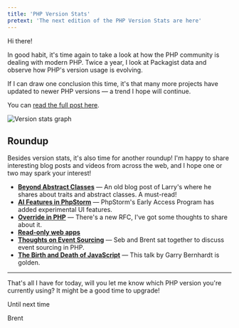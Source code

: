 ```yaml
---
title: 'PHP Version Stats'
pretext: 'The next edition of the PHP Version Stats are here'
---
```


Hi there! 

In good habit, it's time again to take a look at how the PHP community is dealing with modern PHP. Twice a year, I look at Packagist data and observe how PHP's version usage is evolving.

If I can draw one conclusion this time, it's that many more projects have updated to newer PHP versions — a trend I hope will continue.

You can [read the full post here](https://aggregate.stitcher.io/post/50e36857-c594-4c6a-8077-4e1f79d25bb1).

<p>
<img src="https://stitcher.io/resources/img/static/version-stats-july.png" alt="Version stats graph"/>
</p>

## Roundup

Besides version stats, it's also time for another roundup! I'm happy to share interesting blog posts and videos from across the web, and I hope one or two may spark your interest!

- **[Beyond Abstract Classes](https://aggregate.stitcher.io/post/5295cfa9-020c-42d6-879d-6356f1913f5b)** — An old blog post of Larry's where he shares about traits and abstract classes. A must-read!
- **[AI Features in PhpStorm](https://aggregate.stitcher.io/post/050793bb-bafa-44c5-99bb-543107f926c3)** — PhpStorm's Early Access Program has added experimental UI features. 
- **[Override in PHP](https://aggregate.stitcher.io/post/931a6f71-8aa0-4e8d-ae6c-5d1296721034)** — There's a new RFC, I've got some thoughts to share about it. 
- **[Read-only web apps](https://aggregate.stitcher.io/post/df43c549-c2d7-4b4e-b5ff-942b10c86d70)**  
- **[Thoughts on Event Sourcing](https://aggregate.stitcher.io/post/805a9988-41f1-49ed-83ca-3c46c5c38541)** — Seb and Brent sat together to discuss event sourcing in PHP. 
- **[The Birth and Death of JavaScript](https://aggregate.stitcher.io/post/401c20a1-bd12-4be2-833a-f0cc3e0f8bc6)** — This talk by Garry Bernhardt is golden. 

---

That's all I have for today, will you let me know which PHP version you're currently using? It might be a good time to upgrade!

Until next time

Brent


